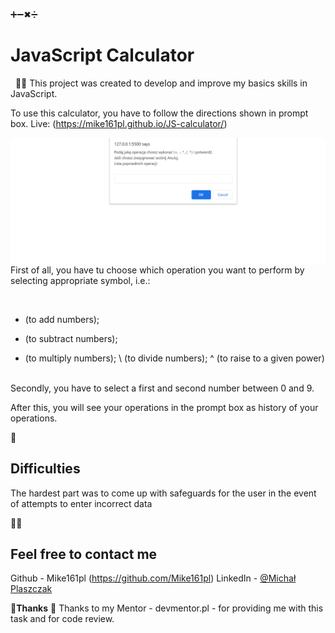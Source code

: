 ➕➖✖➗
# JavaScript Calculator
&nbsp;
🧑‍💻 
This project was created to develop and improve my basics skills in JavaScript.

To use this calculator, you have to follow the directions shown in prompt box.
Live: (https://mike161pl.github.io/JS-calculator/)

![screen](./calculator.png)
First of all, you have tu choose which operation you want to perform by selecting appropriate symbol, i.e.:

&nbsp;
+ (to add numbers);
- (to subtract numbers);
* (to multiply numbers);
\ (to divide numbers);
^ (to raise to a given power)
&nbsp;

Secondly, you have to select a first and second number between 0 and 9.



After this, you will see your operations in the prompt box as history of your operations.
&nbsp;

🙊
## Difficulties
The hardest part was to come up with safeguards for the user in the event of attempts to enter incorrect data
&nbsp;

🙋‍♂️
## Feel free to contact me

Github - Mike161pl (https://github.com/Mike161pl)
LinkedIn - [@Michał Plaszczak](https://www.linkedin.com/in/michal-plaszczak/)
&nbsp;

🤝**Thanks** 🤝
Thanks to my Mentor - devmentor.pl - for providing me with this task and for code review.
